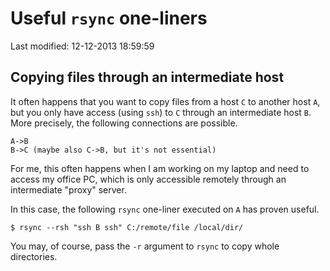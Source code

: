 # Useful `rsync` one-liners

Last modified: 12-12-2013 18:59:59

## Copying files through an intermediate host

It often happens that you want to copy files from a host `C` to another host
`A`, but you only have access (using `ssh`) to `C` through an intermediate
host `B`. More precisely, the following connections are possible.

	A->B
	B->C (maybe also C->B, but it's not essential)

For me, this often happens when I am working on my laptop and need to access
my office PC, which is only accessible remotely through an intermediate
"proxy" server.

In this case, the following `rsync` one-liner executed on `A` has proven
useful.

	$ rsync --rsh "ssh B ssh" C:/remote/file /local/dir/

You may, of course, pass the `-r` argument to `rsync` to copy whole
directories.
